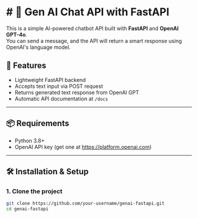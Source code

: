 # # 🧠 Gen AI Chat API with FastAPI

This is a simple AI-powered chatbot API built with **FastAPI** and **OpenAI GPT-4o**.  
You can send a message, and the API will return a smart response using OpenAI's language model.

## 🚀 Features

- Lightweight FastAPI backend
- Accepts text input via POST request
- Returns generated text response from OpenAI GPT
- Automatic API documentation at `/docs`

---

## 📦 Requirements

- Python 3.8+
- OpenAI API key (get one at https://platform.openai.com)

---

## 🛠 Installation & Setup

### 1. Clone the project

```bash
git clone https://github.com/your-username/genai-fastapi.git
cd genai-fastapi
